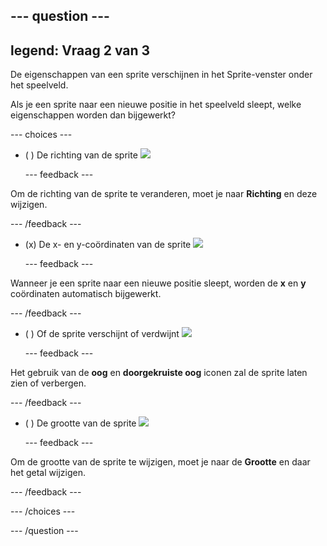 --- question ---
---
legend: Vraag 2 van 3
---

De eigenschappen van een sprite verschijnen in het Sprite-venster onder het speelveld.

Als je een sprite naar een nieuwe positie in het speelveld sleept, welke eigenschappen worden dan bijgewerkt?

--- choices ---

- ( ) De richting van de sprite ![](images/direction.png)

  --- feedback ---

Om de richting van de sprite te veranderen, moet je naar **Richting** en deze wijzigen.

  --- /feedback ---

- (x) De x- en y-coördinaten van de sprite ![](images/coordinates.png)

  --- feedback ---

Wanneer je een sprite naar een nieuwe positie sleept, worden de **x** en **y** coördinaten automatisch bijgewerkt.

  --- /feedback ---

- ( ) Of de sprite verschijnt of verdwijnt ![](images/visibility.png)

  --- feedback ---

Het gebruik van de **oog** en **doorgekruiste oog** iconen zal de sprite laten zien of verbergen.

  --- /feedback ---

- ( ) De grootte van de sprite ![](images/size.png)

  --- feedback ---

Om de grootte van de sprite te wijzigen, moet je naar de **Grootte** en daar het getal wijzigen.

  --- /feedback ---

--- /choices ---

--- /question ---
